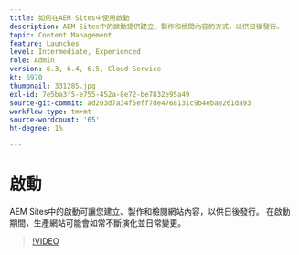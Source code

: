 ```yaml
---
title: 如何在AEM Sites中使用啟動
description: AEM Sites中的啟動提供建立、製作和檢閱內容的方式，以供日後發行。
topic: Content Management
feature: Launches
level: Intermediate, Experienced
role: Admin
version: 6.3, 6.4, 6.5, Cloud Service
kt: 6970
thumbnail: 331285.jpg
exl-id: 7e5ba3f5-e755-452a-8e72-be7832e95a49
source-git-commit: ad203d7a34f5eff7de4768131c9b4ebae261da93
workflow-type: tm+mt
source-wordcount: '65'
ht-degree: 1%

---
```


# 啟動

AEM Sites中的啟動可讓您建立、製作和檢閱網站內容，以供日後發行。 在啟動期間，生產網站可能會如常不斷演化並日常變更。

>[!VIDEO](https://video.tv.adobe.com/v/331285?quality=12&learn=on)
